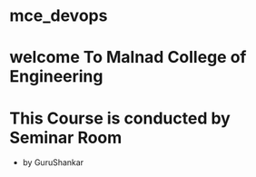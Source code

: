 # mce_devops

# welcome To Malnad College of Engineering

# This Course is conducted by Seminar Room
- by GuruShankar